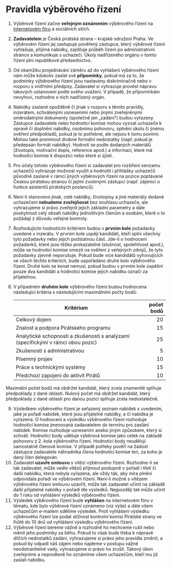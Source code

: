 Pravidla výběrového řízení
==========================

1. Výběrové řízení začne **veřejným oznámením** výběrového řízení na [internetovém fóru](https://forum.pirati.cz/verejna-vyberova-rizeni-f572/) a sociálních sítích.
2. **Zadavatelem** je Česká pirátská strana – krajské sdružení Praha. Ve výběrovém řízení jej zastupuje pověřený zástupce, který výběrové řízení vyhlašuje, přijímá nabídky, zajišťuje průběh řízení po administrativní stránce a komunikuje s uchazeči. Úkoly nadřízeného orgánu v tomto řízení plní republikové předsednictvo.
3. Od okamžiku projednávání záměru až do vyhlášení výběrového řízení nám může kdokoliv zaslat své **připomínky**, pokud má za to, že podmínky výběrového řízení jsou nastaveny diskriminačně nebo v rozporu s vnitřními předpisy. Zadavatel si vyhrazuje provést nápravu takových ustanovení podle svého uvážení. V případě, že připomínkám nevyhoví, rozhodne o nich nadřízený orgán.
4. Nabídky zaslané opožděně či jinak v rozporu s těmito pravidly, inzerátem, schválenými usneseními nebo jinými zveřejněnými směrodatnými dokumenty (společně jen „zadání“) budou vyřazeny. Zástupce zadavatele nebo hodnotící komise mohou vyzvat uchazeče k opravě či doplnění nabídky, osobnímu pohovoru, splnění úkolu či jinému ověření předpokladů, pokud je to potřebné, ale nejsou k tomu povinni. Mohou také prominout drobné formální nedostatky (např. pokud je předepsán formát nabídky). Hodnotí se podle dodaných materiálů (životopis, motivační dopis, reference apod.) a informací, které má hodnotící komise k dispozici nebo které si zjistí.
5. Pro účely tohoto výběrového řízení si zadavatel pro rozšíření senzamu uchazečů vyhrazuje možnost využít a hodnotit i přihlášky uchazečů původně zaslané v rámci jiných výběrových řízení na pozice poptávané Českou pirátskou stranou či jejími zvolenými zástupci (např. zájemci o funkce asistentů pirátských poslanců).
6. Není-li stanoveno jinak, celé nabídky, životopisy a jiné materiály dodané uchazečem **nebudeme zveřejňovat** bez souhlasu uchazeče, ale vyhrazujeme si právo zveřejnit jejich základní parametry a dále poskytnout celý obsah nabídky jednotlivým členům a osobám, které o to požádají z důvodu veřejné kontroly.
7. Rozhodujícím hodnotícím kritériem budou v **prvním kole** požadavky uvedené v inzerátu. V prvním kole uspějí kandidáti, kteří splní všechny tyto požadavky nebo jejich podstatnou část. Jde-li o hodnocení požadavků, které jsou těžko prokazatelné (slušnost, spolehlivost apod.), může se hodnotící komise omezit na ověření z veřejných zdrojů, že tyto požadavky zjevně neporušuje. Pokud bude více kandidátů vyhovujících ve všech těchto kritériích, bude uspořádáno druhé kolo výběrového řízení. Druhé kolo se konat nemusí, pokud budou v prvním kole úspěšní pouze dva kandidáti a hodnotící komise jejich nabídku označí za přijatelnou.
8. V případném **druhém kole** výběrového řízení budou hodnocena následující kritéria s následujícími maximálními počty bodů:  

   Kritérium | počet bodů
   --------- | ---------:
   Celkový dojem | 20
   Znalost a podpora Pirátského programu | 15
   Analytické schopnosti a zkušenosti s analýzami (specifickými v rámci obou pozic) | 25
   Zkušenosti s administrativou | 5
   Písemný projev | 10
   Práce s technickými systémy  | 15
   Předchozí zapojení do aktivit Pirátů | 10

Maximální počet bodů má obdržet kandidát, který zcela znamenitě splňuje předpoklady z dané oblasti. Nulový počet má obdržet kandidát, který předpoklady z dané oblasti pro danou pozici splňuje zcela nedostatečně. 

9. Výsledkem výběrového řízení je seřazený seznam nabídek s uvedením, jaké je pořadí nabídek, které jsou přijatelné nabídky, a čí nabídka je vyřazena. O hodnocení a výsledku výběrového řízení rozhoduje hodnotící komise jmenovaná zadavatelem do termínu pro zaslání nabídek. Komise rozhoduje usnesením anebo jiným způsobem, který si schválí. Hodnotící body uděluje výběrová komise jako celek na základě pohovoru z 2. kola výběrového řízení. Hodnotící body neudělují samostatně členové komise. V případě potřeby pověří na žádost zástupce zadavatele náhradníka člena hodnotící komise ten, za koho je daný člen delegován.
10. Zadavatel **uzavře smlouvu** s vítězi výběrového řízení. Rozhodne-li se tak zadavatel, může vedle vítězů přijmout postupně v pořadí i třetí či další nabídku, která nebyla vyřazena, ale vždy tak, aby míra plnění odpovídala pořadí ve výběrovém řízení. Není-li možné s vítězem výběrového řízení smlouvu uzavřít, může tak zadavatel učinit na základě další přijatelné nabídky v pořadí dle výsledků. Nejpozději tak může učinit do 1 roku od vyhlášení výsledků výběrového řízení.
10. Výsledek výběrového řízení bude **vyhlášen** na internetovém fóru v tématu, kde bylo výběrové řízení oznámeno (viz výše) a dále všem uchazečům e-mailem sdělíme výsledek. Proti vyhlášení výsledku výběrového řízení lze podat stížnost kontrolní komisi Pirátské strany ve lhůtě do 10 dnů od vyhlášení výsledku výběrového řízení.
12. Výběrové řízení bereme vážně a rozhodně ho nechceme rušit nebo měnit jeho podmínky za běhu. Pokud to však bude třeba k nápravě dílčích nedostatků zadání, vyhrazujeme si právo jeho pravidla změnit, a pokud by odpadl náš zájem nebo najdeme v postupu vážné neodstranitelné vady, vyhrazujeme si právo ho zrušit. Takový úkon zveřejníme a neprodleně ho oznámíme všem uchazečům, kteří mu již zaslali nabídku.
